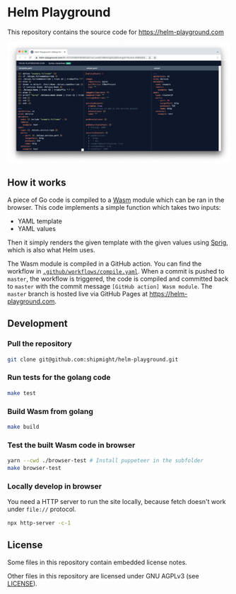 # Helm Playground

This repository contains the source code for https://helm-playground.com

[![Screenshot of Helm Playground – Click to open](screenshot.png)](https://helm-playground.com)

## How it works

A piece of Go code is compiled to a [Wasm](https://en.wikipedia.org/wiki/WebAssembly) module which can be ran in the browser. This code implements a simple function which takes two inputs:

- YAML template
- YAML values

Then it simply renders the given template with the given values using [Sprig](https://github.com/Masterminds/sprig), which is also what Helm uses.

The Wasm module is compiled in a GitHub action. You can find the workflow in [`.github/workflows/compile.yaml`](.github/workflows/compile.yaml). When a commit is pushed to `master`, the workflow is triggered, the code is compiled and committed back to `master` with the commit message `[GitHub action] Wasm module`. The `master` branch is hosted live via GitHub Pages at https://helm-playground.com.

## Development

### Pull the repository

```bash
git clone git@github.com:shipmight/helm-playground.git
```

### Run tests for the golang code

```bash
make test
```

### Build Wasm from golang

```bash
make build
```

### Test the built Wasm code in browser

```bash
yarn --cwd ./browser-test # Install puppeteer in the subfolder
make browser-test
```

### Locally develop in browser

You need a HTTP server to run the site locally, because fetch doesn't work under `file://` protocol.

```bash
npx http-server -c-1
```

## License

Some files in this repository contain embedded license notes.

Other files in this repository are licensed under GNU AGPLv3 (see [LICENSE](./LICENSE)).

